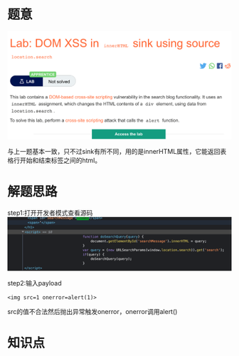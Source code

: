 # 题意
![](pic/6-3.png)

与上一题基本一致，只不过sink有所不同，用的是innerHTML属性，它能返回表格行开始和结束标签之间的html。
# 解题思路
step1:打开开发者模式查看源码
![](pic/dev.png)


step2:输入payload
```
<img src=1 onerror=alert(1)>
```
src的值不合法然后抛出异常触发onerror，onerror调用alert()


# 知识点